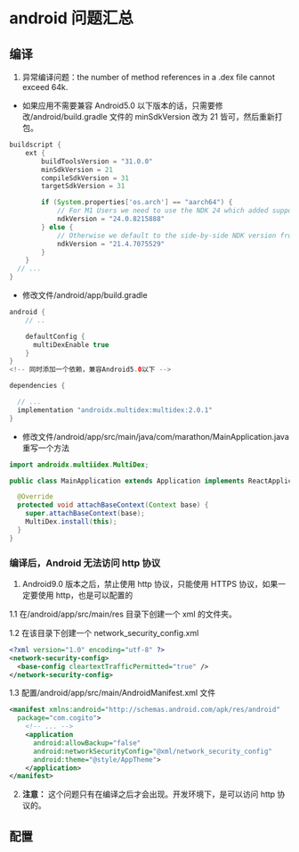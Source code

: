# android 问题汇总

## 编译

1. 异常编译问题：the number of method references in a .dex file cannot exceed 64k.

- 如果应用不需要兼容 Android5.0 以下版本的话，只需要修改/android/build.gradle 文件的 minSdkVersion 改为 21 皆可，然后重新打包。

```gradle
buildscript {
    ext {
        buildToolsVersion = "31.0.0"
        minSdkVersion = 21
        compileSdkVersion = 31
        targetSdkVersion = 31

        if (System.properties['os.arch'] == "aarch64") {
            // For M1 Users we need to use the NDK 24 which added support for aarch64
            ndkVersion = "24.0.8215888"
        } else {
            // Otherwise we default to the side-by-side NDK version from AGP.
            ndkVersion = "21.4.7075529"
        }
    }
  // ...
}
```

- 修改文件/android/app/build.gradle

```gradle
android {
    // ..

    defaultConfig {
      multiDexEnable true
    }
}
<!-- 同时添加一个依赖，兼容Android5.0以下 -->

dependencies {

  // ...
  implementation "androidx.multidex:multidex:2.0.1"
}
```

- 修改文件/android/app/src/main/java/com/marathon/MainApplication.java 重写一个方法

```java
import androidx.multiidex.MultiDex;

public class MainApplication extends Application implements ReactApplication {

  @Override
  protected void attachBaseContext(Context base) {
    super.attachBaseContext(base);
    MultiDex.install(this);
  }
}
```

### 编译后，Android 无法访问 http 协议

1. Android9.0 版本之后，禁止使用 http 协议，只能使用 HTTPS 协议，如果一定要使用 http，也是可以配置的

1.1 在/android/app/src/main/res 目录下创建一个 xml 的文件夹。

1.2 在该目录下创建一个 network_security_config.xml

```xml
<?xml version="1.0" encoding="utf-8" ?>
<network-security-config>
  <base-config cleartextTrafficPermitted="true" />
</network-security-config>
```

1.3 配置/android/app/src/main/AndroidManifest.xml 文件

```xml
<manifest xmlns:android="http://schemas.android.com/apk/res/android"
  package="com.cogito">
    <!-- ... -->
    <application
      android:allowBackup="false"
      android:networkSecurityConfig="@xml/network_security_config"
      android:theme="@style/AppTheme">
    </application>
</manifest>

```

2. **注意：** 这个问题只有在编译之后才会出现。开发环境下，是可以访问 http 协议的。

## 配置
